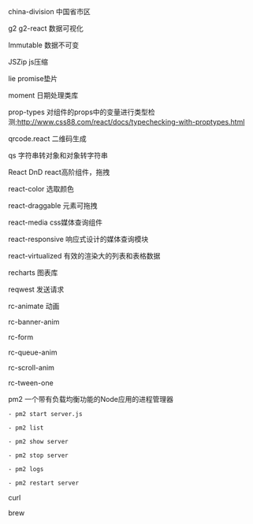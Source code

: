 china-division    中国省市区

g2    g2-react    数据可视化

Immutable    数据不可变

JSZip    js压缩

lie    promise垫片

moment    日期处理类库

prop-types    对组件的props中的变量进行类型检测;http://www.css88.com/react/docs/typechecking-with-proptypes.html

qrcode.react    二维码生成

qs    字符串转对象和对象转字符串

React DnD    react高阶组件，拖拽

react-color    选取颜色

react-draggable    元素可拖拽

react-media    css媒体查询组件

react-responsive    响应式设计的媒体查询模块

react-virtualized    有效的渲染大的列表和表格数据

recharts    图表库

reqwest    发送请求

rc-animate    动画

rc-banner-anim

rc-form

rc-queue-anim

rc-scroll-anim

rc-tween-one

pm2    一个带有负载均衡功能的Node应用的进程管理器

    - pm2 start server.js
    
    - pm2 list
    
    - pm2 show server
    
    - pm2 stop server
    
    - pm2 logs
    
    - pm2 restart server


curl

brew














